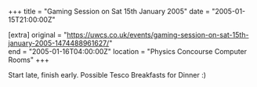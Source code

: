 +++
title = "Gaming Session on Sat 15th January 2005"
date = "2005-01-15T21:00:00Z"

[extra]
original = "https://uwcs.co.uk/events/gaming-session-on-sat-15th-january-2005-1474488961627/"    
end = "2005-01-16T04:00:00Z"
location = "Physics Concourse Computer Rooms"
+++

Start late, finish early.  Possible Tesco Breakfasts for Dinner :)


